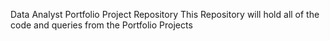 Data Analyst Portfolio Project Repository 
This Repository will hold all of the code and queries from the Portfolio Projects 
